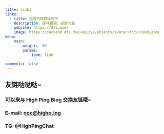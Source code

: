 ```yaml
---
title: Links
links:
  - title: 龙青的瞎羁绊哔哔
    description: 探寻极限，感受力量
    website: https://dfs.moe/
    image: https://backend.dfs.moe/api/v2/objects/avatar/litu839xb2ehxplt2f.jpg
menu:
    main: 
        weight: -50
        params:
            icon: link

comments: false
---
```

<!--
To use this feature, add `links` section to frontmatter.

This page's frontmatter:

```yaml
links:
  - title: GitHub
    description: GitHub is the world's largest software development platform.
    website: https://github.com
    image: https://github.githubassets.com/images/modules/logos_page/GitHub-Mark.png
  - title: TypeScript
    description: TypeScript is a typed superset of JavaScript that compiles to plain JavaScript.
    website: https://www.typescriptlang.org
    image: ts-logo-128.jpg
```

`image` field accepts both local and external images.

-->
## 友链哒哒哒~
### 可以来与 High Ping Blog 交换友链哦~
### E-mail: noc@highp.ing
### TG: @HighPingChat
